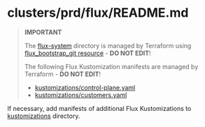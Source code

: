 # clusters/prd/flux/README.md

> **IMPORTANT**
>
> The [flux-system](flux-system) directory is managed by Terraform using [flux_bootstrap_git resource](https://registry.terraform.io/providers/fluxcd/flux/latest/docs/resources/bootstrap_git) - **DO NOT EDIT**!
>
> The following Flux Kustomization manifests are managed by Terraform - **DO NOT EDIT**!
>
> - [kustomizations/control-plane.yaml](kustomizations/control-plane.yaml)
> - [kustomizations/customers.yaml](kustomizations/customers.yaml)
>

If necessary, add manifests of additional Flux Kustomizations to [kustomizations](kustomizations) directory.
